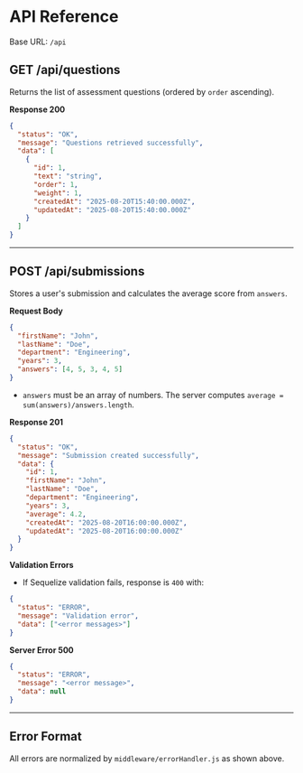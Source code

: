 # API Reference

Base URL: `/api`

## GET /api/questions
Returns the list of assessment questions (ordered by `order` ascending).

**Response 200**
```json
{
  "status": "OK",
  "message": "Questions retrieved successfully",
  "data": [
    {
      "id": 1,
      "text": "string",
      "order": 1,
      "weight": 1,
      "createdAt": "2025-08-20T15:40:00.000Z",
      "updatedAt": "2025-08-20T15:40:00.000Z"
    }
  ]
}
```

---

## POST /api/submissions
Stores a user's submission and calculates the average score from `answers`.

**Request Body**
```json
{
  "firstName": "John",
  "lastName": "Doe",
  "department": "Engineering",
  "years": 3,
  "answers": [4, 5, 3, 4, 5]
}
```

- `answers` must be an array of numbers. The server computes `average = sum(answers)/answers.length`.

**Response 201**
```json
{
  "status": "OK",
  "message": "Submission created successfully",
  "data": {
    "id": 1,
    "firstName": "John",
    "lastName": "Doe",
    "department": "Engineering",
    "years": 3,
    "average": 4.2,
    "createdAt": "2025-08-20T16:00:00.000Z",
    "updatedAt": "2025-08-20T16:00:00.000Z"
  }
}
```

**Validation Errors**
- If Sequelize validation fails, response is `400` with:
```json
{
  "status": "ERROR",
  "message": "Validation error",
  "data": ["<error messages>"]
}
```

**Server Error 500**
```json
{
  "status": "ERROR",
  "message": "<error message>",
  "data": null
}
```

---

## Error Format
All errors are normalized by `middleware/errorHandler.js` as shown above.